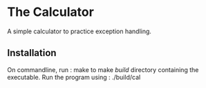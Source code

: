 # The Calculator
A simple calculator to practice exception handling.

## Installation
On commandline, run :
	make
to make *build* directory containing the executable.
Run the program using :
	./build/cal
